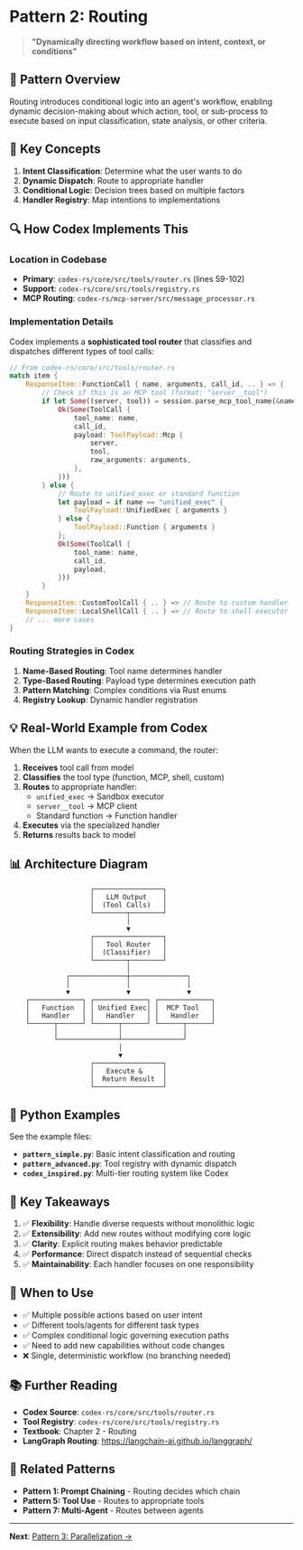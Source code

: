 # Pattern 2: Routing

> **"Dynamically directing workflow based on intent, context, or conditions"**

## 📖 Pattern Overview

Routing introduces conditional logic into an agent's workflow, enabling dynamic decision-making about which action, tool, or sub-process to execute based on input classification, state analysis, or other criteria.

## 🎯 Key Concepts

1. **Intent Classification**: Determine what the user wants to do
2. **Dynamic Dispatch**: Route to appropriate handler
3. **Conditional Logic**: Decision trees based on multiple factors
4. **Handler Registry**: Map intentions to implementations

## 🔍 How Codex Implements This

### Location in Codebase
- **Primary**: `codex-rs/core/src/tools/router.rs` (lines 59-102)
- **Support**: `codex-rs/core/src/tools/registry.rs`
- **MCP Routing**: `codex-rs/mcp-server/src/message_processor.rs`

### Implementation Details

Codex implements a **sophisticated tool router** that classifies and dispatches different types of tool calls:

```rust
// From codex-rs/core/src/tools/router.rs
match item {
    ResponseItem::FunctionCall { name, arguments, call_id, .. } => {
        // Check if this is an MCP tool (format: "server__tool")
        if let Some((server, tool)) = session.parse_mcp_tool_name(&name) {
            Ok(Some(ToolCall {
                tool_name: name,
                call_id,
                payload: ToolPayload::Mcp {
                    server,
                    tool,
                    raw_arguments: arguments,
                },
            }))
        } else {
            // Route to unified_exec or standard function
            let payload = if name == "unified_exec" {
                ToolPayload::UnifiedExec { arguments }
            } else {
                ToolPayload::Function { arguments }
            };
            Ok(Some(ToolCall {
                tool_name: name,
                call_id,
                payload,
            }))
        }
    }
    ResponseItem::CustomToolCall { .. } => // Route to custom handler
    ResponseItem::LocalShellCall { .. } => // Route to shell executor
    // ... more cases
}
```

### Routing Strategies in Codex

1. **Name-Based Routing**: Tool name determines handler
2. **Type-Based Routing**: Payload type determines execution path
3. **Pattern Matching**: Complex conditions via Rust enums
4. **Registry Lookup**: Dynamic handler registration

## 💡 Real-World Example from Codex

When the LLM wants to execute a command, the router:

1. **Receives** tool call from model
2. **Classifies** the tool type (function, MCP, shell, custom)
3. **Routes** to appropriate handler:
   - `unified_exec` → Sandbox executor
   - `server__tool` → MCP client
   - Standard function → Function handler
4. **Executes** via the specialized handler
5. **Returns** results back to model

## 📊 Architecture Diagram

```
                    ┌─────────────────┐
                    │   LLM Output    │
                    │  (Tool Calls)   │
                    └────────┬────────┘
                             │
                             ▼
                    ┌─────────────────┐
                    │   Tool Router   │
                    │  (Classifier)   │
                    └────────┬────────┘
                             │
              ┌──────────────┼──────────────┐
              │              │              │
              ▼              ▼              ▼
    ┌─────────────┐ ┌─────────────┐ ┌─────────────┐
    │   Function  │ │ Unified Exec│ │  MCP Tool   │
    │   Handler   │ │   Handler   │ │   Handler   │
    └──────┬──────┘ └──────┬──────┘ └──────┬──────┘
           │               │               │
           └───────────────┴───────────────┘
                           │
                           ▼
                    ┌─────────────────┐
                    │   Execute &     │
                    │  Return Result  │
                    └─────────────────┘
```

## 🐍 Python Examples

See the example files:
- **`pattern_simple.py`**: Basic intent classification and routing
- **`pattern_advanced.py`**: Tool registry with dynamic dispatch
- **`codex_inspired.py`**: Multi-tier routing system like Codex

## 🔑 Key Takeaways

1. ✅ **Flexibility**: Handle diverse requests without monolithic logic
2. ✅ **Extensibility**: Add new routes without modifying core logic
3. ✅ **Clarity**: Explicit routing makes behavior predictable
4. ✅ **Performance**: Direct dispatch instead of sequential checks
5. ✅ **Maintainability**: Each handler focuses on one responsibility

## 🚀 When to Use

- ✅ Multiple possible actions based on user intent
- ✅ Different tools/agents for different task types
- ✅ Complex conditional logic governing execution paths
- ✅ Need to add new capabilities without code changes
- ❌ Single, deterministic workflow (no branching needed)

## 📚 Further Reading

- **Codex Source**: `codex-rs/core/src/tools/router.rs`
- **Tool Registry**: `codex-rs/core/src/tools/registry.rs`
- **Textbook**: Chapter 2 - Routing
- **LangGraph Routing**: https://langchain-ai.github.io/langgraph/

## 🔗 Related Patterns

- **Pattern 1: Prompt Chaining** - Routing decides which chain
- **Pattern 5: Tool Use** - Routes to appropriate tools
- **Pattern 7: Multi-Agent** - Routes between agents

---

**Next**: [Pattern 3: Parallelization →](../03-parallelization/)

